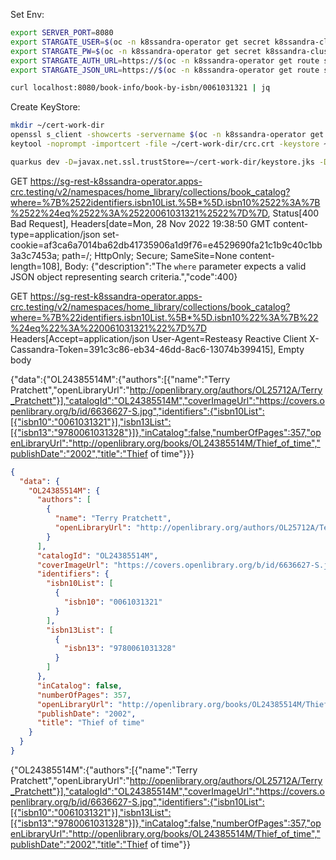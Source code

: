Set Env:

```bash
export SERVER_PORT=8080
export STARGATE_USER=$(oc -n k8ssandra-operator get secret k8ssandra-cluster-superuser -o jsonpath="{.data.username}" | base64 -d)
export STARGATE_PW=$(oc -n k8ssandra-operator get secret k8ssandra-cluster-superuser -o jsonpath="{.data.password}" | base64 -d)
export STARGATE_AUTH_URL=https://$(oc -n k8ssandra-operator get route sg-auth -o jsonpath="{.spec.host}")
export STARGATE_JSON_URL=https://$(oc -n k8ssandra-operator get route sg-rest -o jsonpath="{.spec.host}")
```

```bash
curl localhost:8080/book-info/book-by-isbn/0061031321 | jq
```

Create KeyStore:

```bash
mkdir ~/cert-work-dir
openssl s_client -showcerts -servername $(oc -n k8ssandra-operator get route sg-auth -o jsonpath="{.spec.host}") -connect $(oc -n k8ssandra-operator get route sg-auth -o jsonpath="{.spec.host}"):443 </dev/null 2>/dev/null|openssl x509 -outform PEM > ~/cert-work-dir/crc.crt
keytool -noprompt -importcert -file ~/cert-work-dir/crc.crt -keystore ~/cert-work-dir/keystore.jks -deststoretype pkcs12 -keypass changeit -storepass changeit
```

```bash
quarkus dev -D=javax.net.ssl.trustStore=~/cert-work-dir/keystore.jks -D=javax.net.ssl.trustStorePassword=changeit
```

GET https://sg-rest-k8ssandra-operator.apps-crc.testing/v2/namespaces/home_library/collections/book_catalog?where=%7B%2522identifiers.isbn10List.%5B*%5D.isbn10%2522%3A%7B%2522%24eq%2522%3A%25220061031321%2522%7D%7D, Status[400 Bad Request], Headers[date=Mon, 28 Nov 2022 19:38:50 GMT content-type=application/json set-cookie=af3ca6a7014ba62db41735906a1d9f76=e4529690fa21c1b9c40c1bb3a3c7453a; path=/; HttpOnly; Secure; SameSite=None content-length=108], Body:
{"description":"The `where` parameter expects a valid JSON object representing search criteria.","code":400}

GET https://sg-rest-k8ssandra-operator.apps-crc.testing/v2/namespaces/home_library/collections/book_catalog?where=%7B%22identifiers.isbn10List.%5B*%5D.isbn10%22%3A%7B%22%24eq%22%3A%220061031321%22%7D%7D Headers[Accept=application/json User-Agent=Resteasy Reactive Client X-Cassandra-Token=391c3c86-eb34-46dd-8ac6-13074b399415], Empty body

{"data":{"OL24385514M":{"authors":[{"name":"Terry Pratchett","openLibraryUrl":"http://openlibrary.org/authors/OL25712A/Terry_Pratchett"}],"catalogId":"OL24385514M","coverImageUrl":"https://covers.openlibrary.org/b/id/6636627-S.jpg","identifiers":{"isbn10List":[{"isbn10":"0061031321"}],"isbn13List":[{"isbn13":"9780061031328"}]},"inCatalog":false,"numberOfPages":357,"openLibraryUrl":"http://openlibrary.org/books/OL24385514M/Thief_of_time","publishDate":"2002","title":"Thief of time"}}}

```json
{
  "data": {
    "OL24385514M": {
      "authors": [
        {
          "name": "Terry Pratchett",
          "openLibraryUrl": "http://openlibrary.org/authors/OL25712A/Terry_Pratchett"
        }
      ],
      "catalogId": "OL24385514M",
      "coverImageUrl": "https://covers.openlibrary.org/b/id/6636627-S.jpg",
      "identifiers": {
        "isbn10List": [
          {
            "isbn10": "0061031321"
          }
        ],
        "isbn13List": [
          {
            "isbn13": "9780061031328"
          }
        ]
      },
      "inCatalog": false,
      "numberOfPages": 357,
      "openLibraryUrl": "http://openlibrary.org/books/OL24385514M/Thief_of_time",
      "publishDate": "2002",
      "title": "Thief of time"
    }
  }
}
```

{"OL24385514M":{"authors":[{"name":"Terry Pratchett","openLibraryUrl":"http://openlibrary.org/authors/OL25712A/Terry_Pratchett"}],"catalogId":"OL24385514M","coverImageUrl":"https://covers.openlibrary.org/b/id/6636627-S.jpg","identifiers":{"isbn10List":[{"isbn10":"0061031321"}],"isbn13List":[{"isbn13":"9780061031328"}]},"inCatalog":false,"numberOfPages":357,"openLibraryUrl":"http://openlibrary.org/books/OL24385514M/Thief_of_time","publishDate":"2002","title":"Thief of time"}}